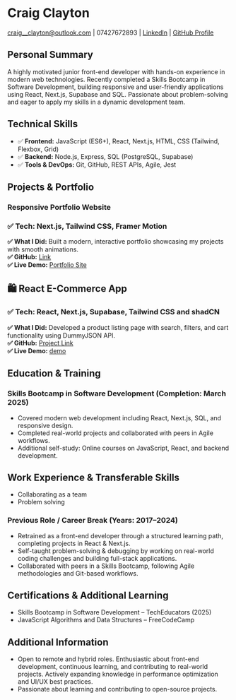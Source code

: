 # Craig Clayton

craig__clayton@outlook.com
| 07427672893 | [LinkedIn](https://www.linkedin.com/in/craig-clayton-87a155196/) | [GitHub Profile](https://github.com/bulldogpatch)

## Personal Summary

A highly motivated junior front-end developer with hands-on experience in modern web technologies. Recently completed a Skills Bootcamp in Software Development, building responsive and user-friendly applications using React, Next.js, Supabase and SQL. Passionate about problem-solving and eager to apply my skills in a dynamic development team.

## Technical Skills

- ✅ **Frontend:** JavaScript (ES6+), React, Next.js, HTML, CSS (Tailwind, Flexbox, Grid)
- ✅ **Backend:** Node.js, Express, SQL (PostgreSQL, Supabase)
- ✅ **Tools & DevOps:** Git, GitHub, REST APIs, Agile, Jest

## Projects & Portfolio

### Responsive Portfolio Website

### ✅ Tech: Next.js, Tailwind CSS, Framer Motion

**✅ What I Did:** Built a modern, interactive portfolio showcasing my projects with smooth animations.  
**✅ GitHub:** [Link](https://github.com/BullDogPatch/portfolio-new)  
**✅ Live Demo:** [Portfolio Site](portfolio-new-iota-three.vercel.app)

## 🛍️ React E-Commerce App

### ✅ Tech: React, Next.js, Supabase, Tailwind CSS and shadCN

**✅ What I Did:** Developed a product listing page with search, filters, and cart functionality using DummyJSON API.  
**✅ GitHub:** [Project Link](https://github.com/BullDogPatch/product-shop)  
**✅ Live Demo:** [demo](product-shop-mu.vercel.app)

## Education & Training

### Skills Bootcamp in Software Development (Completion: March 2025)

- Covered modern web development including React, Next.js, SQL, and responsive design.
- Completed real-world projects and collaborated with peers in Agile workflows.
- Additional self-study: Online courses on JavaScript, React, and backend development.

## Work Experience & Transferable Skills

- Collaborating as a team
- Problem solving

### Previous Role / Career Break (Years: 2017–2024)

- Retrained as a front-end developer through a structured learning path, completing projects in React & Next.js.
- Self-taught problem-solving & debugging by working on real-world coding challenges and building full-stack applications.
- Collaborated with peers in a Skills Bootcamp, following Agile methodologies and Git-based workflows.

## Certifications & Additional Learning

- Skills Bootcamp in Software Development – TechEducators (2025)
- JavaScript Algorithms and Data Structures – FreeCodeCamp

## Additional Information

- Open to remote and hybrid roles. Enthusiastic about front-end development, continuous learning, and contributing to real-world projects. Actively expanding knowledge in performance optimization and UI/UX best practices.
- Passionate about learning and contributing to open-source projects.

